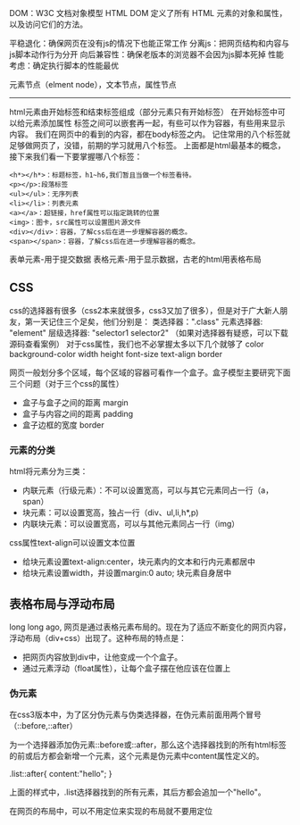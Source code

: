 DOM：W3C 文档对象模型
HTML DOM 定义了所有 HTML 元素的对象和属性，以及访问它们的方法。

平稳退化：确保网页在没有js的情况下也能正常工作
分离js：把网页结构和内容与js脚本动作行为分开
向后兼容性：确保老版本的浏览器不会因为js脚本死掉
性能考虑：确定执行脚本的性能最优

元素节点（elment node），文本节点，属性节点

----

html元素由开始标签和结束标签组成（部分元素只有开始标签）
在开始标签中可以给元素添加属性
标签之间可以嵌套再一起，有些可以作为容器，有些用来显示内容。
我们在网页中的看到的内容，都在body标签之内。
记住常用的八个标签就足够做网页了，没错，前期的学习就用八个标签。
上面都是html最基本的概念，接下来我们看一下要掌握哪八个标签：
```
<h*></h*>：标题标签，h1~h6,我们暂且当做一个标签看待。
<p></p>:段落标签
<ul></ul>：无序列表
<li></li>：列表元素
<a></a>：超链接，href属性可以指定跳转的位置
<img>：图卡，src属性可以设置图片源文件
<div></div>：容器，了解css后在进一步理解容器的概念。
<span></span>：容器，了解css后在进一步理解容器的概念。
```

表单元素-用于提交数据
表格元素-用于显示数据，古老的html用表格布局

## CSS
css的选择器有很多（css2本来就很多，css3又加了很多），但是对于广大新人朋友，第一天记住三个足矣，他们分别是：
类选择器：".class"
元素选择器: "element"
层级选择器: "selector1 selector2"
（如果对选择器有疑惑，可以下载源码查看案例）
对于css属性，我们也不必掌握太多以下几个就够了
color
background-color
width
height
font-size
text-align
border


网页一般划分多个区域，每个区域的容器可看作一个盒子。盒子模型主要研究下面三个问题（对于三个css的属性）
- 盒子与盒子之间的距离 margin
- 盒子与内容之间的距离 padding
- 盒子边框的宽度 border

### 元素的分类
html将元素分为三类：
- 内联元素（行级元素）：不可以设置宽高，可以与其它元素同占一行（a，span）
- 块元素：可以设置宽高，独占一行（div、ul,li,h*,p)
- 内联块元素：可以设置宽高，可以与其他元素同占一行（img）

css属性text-align可以设置文本位置
- 给块元素设置text-align:center，块元素内的文本和行内元素都居中
- 给块元素设置width，并设置margin:0 auto; 块元素自身居中

## 表格布局与浮动布局

long long ago, 网页是通过表格元素布局的。现在为了适应不断变化的网页内容，浮动布局（div+css）出现了。这种布局的特点是：
- 把网页内容放到div中，让他变成一个个盒子。
- 通过元素浮动（float属性），让每个盒子摆在他应该在位置上

### 伪元素
在css3版本中，为了区分伪元素与伪类选择器，在伪元素前面用两个冒号（::before,::after）

为一个选择器添加伪元素::before或::after，那么这个选择器找到的所有html标签的前或后方都会新增一个元素，这个元素是伪元素中content属性定义的。

.list::after{ content:"hello";
}

上面的样式中，.list选择器找到的所有元素，其后方都会追加一个"hello"。

在网页的布局中，可以不用定位来实现的布局就不要用定位